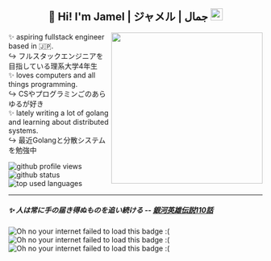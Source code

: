 <h2 align="center">👋 Hi! I'm Jamel | ジャメル | جمال <img src="https://github.com/images/mona-whisper.gif" alt="octocat" height="24"/> </h2>

<img align='right' src="https://github.com/user-attachments/assets/e23b7f40-1d85-4cdd-bbbf-ea99919c7e84" width="300" />

✨ aspiring fullstack engineer based in 🇯🇵. <br>
↪️ フルスタックエンジニアを目指している理系大学4年生 <br> 
✨ loves computers and all things programming. <br>
↪️ CSやプログラミンごのあらゆるが好き <br>
✨ lately writing a lot of golang and learning about distributed systems. <br>
↪️ 最近Golangと分散システムを勉強中 <br>

<a>
  <img src="https://komarev.com/ghpvc/?username=sardonyx001&label=Views%20👀&color=0e75b6&style=flat" alt="github profile views" />
  <img src="https://github-readme-stats.vercel.app/api?username=sardonyx001&show_icons=true&theme=dracula&count_private=true" alt="github status"/> 
  <img src="https://github-readme-stats.vercel.app/api/top-langs/?username=sardonyx001&layout=compact&theme=dracula" alt="top used languages"/> 
</a>

-----

<h5><i> ✨ 人は常に手の届き得ぬものを追い続ける </i> -- <a href="https://www.youtube.com/watch?v=fPZlD8ePSfk">銀河英雄伝説110話</a> </h5> 

<img src="https://64.media.tumblr.com/393be5c2ab61b8bb8b419e9037f72dd4/6f072ea04e7b6c72-aa/s100x200/d45ff0fc6a95c4f6782a943d73570d219aeb9523.gifv" alt="Oh no your internet failed to load this badge :("/> <img src="https://64.media.tumblr.com/1f05704d0bb02629e4f0c9d2956d3f07/473928ea48888009-80/s100x200/de965c3755aa2cc768b659ab2a750e6bd101a16e.gifv" alt="Oh no your internet failed to load this badge :("/> <img src="https://64.media.tumblr.com/c0bc053497b6d2cdacf72607710c1e0c/0a314c1722fc4072-59/s100x200/aa6877408a07b3006e9993c626430f1fbea2343e.gifv" alt="Oh no your internet failed to load this badge :("/>
